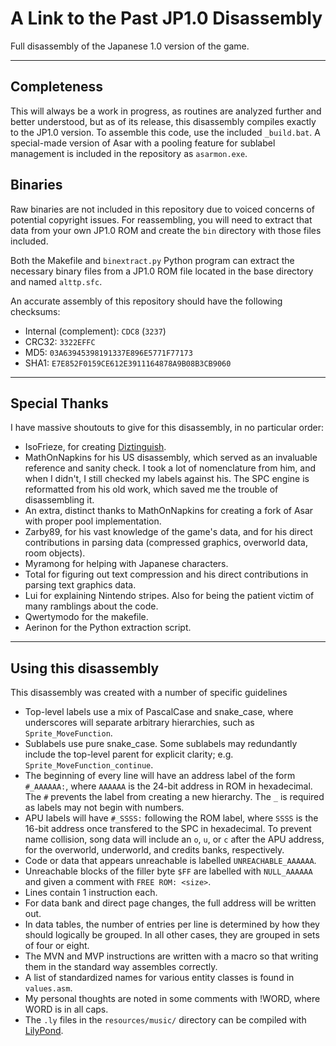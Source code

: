# A Link to the Past JP1.0 Disassembly
Full disassembly of the Japanese 1.0 version of the game.

---

## Completeness
This will always be a work in progress, as routines are analyzed further and better understood, but as of its release, this disassembly compiles exactly to the JP1.0 version. To assemble this code, use the included `_build.bat`. A special-made version of Asar with a pooling feature for sublabel management is included in the repository as `asarmon.exe`.

## Binaries
Raw binaries are not included in this repository due to voiced concerns of potential copyright issues. For reassembling, you will need to extract that data from your own JP1.0 ROM and create the `bin` directory with those files included.

Both the Makefile and `binextract.py` Python program can extract the necessary binary files from a JP1.0 ROM file located in the base directory and named `alttp.sfc`.

An accurate assembly of this repository should have the following checksums:
* Internal (complement): `CDC8` (`3237`)
* CRC32: `3322EFFC`
* MD5: `03A63945398191337E896E5771F77173`
* SHA1: `E7E852F0159CE612E3911164878A9B08B3CB9060`

---

## Special Thanks
I have massive shoutouts to give for this disassembly, in no particular order:
* IsoFrieze, for creating [Diztinguish](https://github.com/Dotsarecool/DiztinGUIsh/releases).
* MathOnNapkins for his US disassembly, which served as an invaluable reference and sanity check. I took a lot of nomenclature from him, and when I didn't, I still checked my labels against his. The SPC engine is reformatted from his old work, which saved me the trouble of disassembling it.
* An extra, distinct thanks to MathOnNapkins for creating a fork of Asar with proper pool implementation.
* Zarby89, for his vast knowledge of the game's data, and for his direct contributions in parsing data (compressed graphics, overworld data, room objects).
* Myramong for helping with Japanese characters.
* Total for figuring out text compression and his direct contributions in parsing text graphics data.
* Lui for explaining Nintendo stripes. Also for being the patient victim of many ramblings about the code.
* Qwertymodo for the makefile.
* Aerinon for the Python extraction script.

---

## Using this disassembly
This disassembly was created with a number of specific guidelines

* Top-level labels use a mix of PascalCase and snake_case, where underscores will separate arbitrary hierarchies, such as `Sprite_MoveFunction`.
* Sublabels use pure snake_case. Some sublabels may redundantly include the top-level parent for explicit clarity; e.g. `Sprite_MoveFunction_continue`.
* The beginning of every line will have an address label of the form `#_AAAAAA:`, where `AAAAAA` is the 24-bit address in ROM in hexadecimal. The `#` prevents the label from creating a new hierarchy. The `_` is required as labels may not begin with numbers.
* APU labels will have `#_SSSS:` following the ROM label, where `SSSS` is the 16-bit address once transfered to the SPC in hexadecimal. To prevent name collision, song data will include an `o`, `u`, or `c` after the APU address, for the overworld, underworld, and credits banks, respectively.
* Code or data that appears unreachable is labelled `UNREACHABLE_AAAAAA`.
* Unreachable blocks of the filler byte `$FF` are labelled with `NULL_AAAAAA` and given a comment with `FREE ROM: <size>`.
* Lines contain 1 instruction each.
* For data bank and direct page changes, the full address will be written out.
* In data tables, the number of entries per line is determined by how they should logically be grouped. In all other cases, they are grouped in sets of four or eight.
* The MVN and MVP instructions are written with a macro so that writing them in the standard way assembles correctly.
* A list of standardized names for various entity classes is found in `values.asm`.
* My personal thoughts are noted in some comments with !WORD, where WORD is in all caps.
* The `.ly` files in the `resources/music/` directory can be compiled with [LilyPond](https://lilypond.org/).
